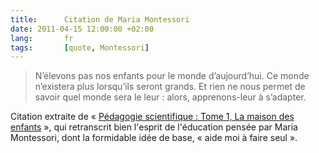 ```yaml
---
title:      Citation de Maria Montessori
date: 2011-04-15 12:00:00 +02:00
lang:       fr
tags:       [quote, Montessori]
---
```


> N’élevons pas nos enfants pour le monde d’aujourd’hui. Ce monde n’existera plus lorsqu’ils seront grands. Et rien ne nous permet de savoir quel monde sera le leur : alors, apprenons-leur à s’adapter.

Citation extraite de « [Pédagogie scientifique : Tome 1, La maison des enfants](http://www.amazon.fr/gp/product/2220055582/ref=as_li_ss_tl?ie=UTF8&tag=gasteroprod-21&linkCode=as2&camp=1642&creative=19458&creativeASIN=2220055582) », qui retranscrit bien l'esprit de l'éducation pensée par Maria Montessori, dont la formidable idée de base, « aide moi à faire seul ».
